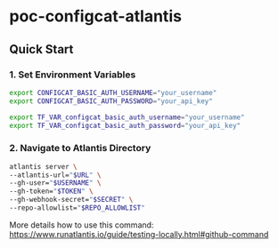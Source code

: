 # poc-configcat-atlantis

## Quick Start

### 1. Set Environment Variables

```bash
export CONFIGCAT_BASIC_AUTH_USERNAME="your_username"
export CONFIGCAT_BASIC_AUTH_PASSWORD="your_api_key"
```

```bash
export TF_VAR_configcat_basic_auth_username="your_username"
export TF_VAR_configcat_basic_auth_password="your_api_key"
```

### 2. Navigate to Atlantis Directory

```bash
atlantis server \
--atlantis-url="$URL" \
--gh-user="$USERNAME" \
--gh-token="$TOKEN" \
--gh-webhook-secret="$SECRET" \
--repo-allowlist="$REPO_ALLOWLIST"
```

More details how to use this command: https://www.runatlantis.io/guide/testing-locally.html#github-command
